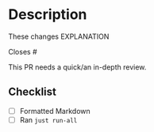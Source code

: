 # Description

These changes EXPLANATION

Closes #

This PR needs a quick/an in-depth review.

## Checklist

- [ ] Formatted Markdown
- [ ] Ran `just run-all`
